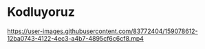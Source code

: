 # Kodluyoruz




https://user-images.githubusercontent.com/83772404/159078612-12ba0743-4122-4ec3-a4b7-4895cf6c6cf8.mp4

